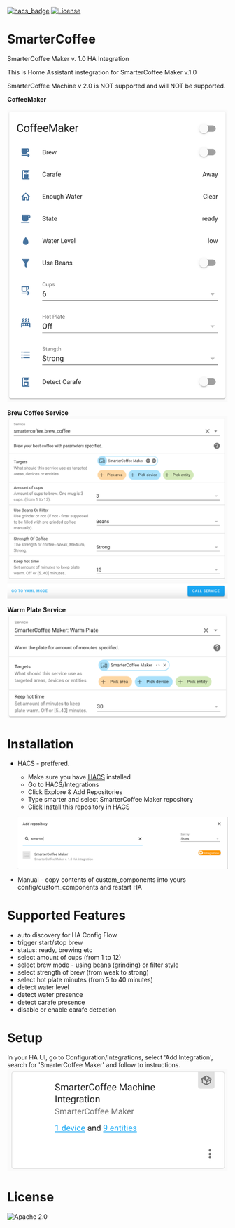 [![hacs_badge](https://img.shields.io/badge/HACS-Default-orange.svg)](https://hacs.xyz/)
[![License](https://img.shields.io/github/license/sergeymaysak/smartercoffee.svg)](LICENSE)

# SmarterCoffee
SmarterCoffee Maker v. 1.0 HA Integration

This is Home Assistant instegration for SmarterCoffee Maker v.1.0

SmarterCoffee Machine v 2.0 is NOT supported and will NOT be supported.

**CoffeeMaker**

![example](SmarterCoffeePanel.png)

**Brew Coffee Service**
![example](brew_coffee_service.png)

**Warm Plate Service**
![example](warm_plate_service.png)

# Installation

- HACS - preffered. 
  - Make sure you have [HACS](https://hacs.xyz) installed
  - Go to HACS/Integrations
  - Click Explore & Add Repositories
  - Type smarter and select SmarterCoffee Maker repository
  - Click Install this repository in HACS
  
  ![example](add_repo.png)

- Manual - copy contents of custom_components into yours config/custom_components and restart HA

# Supported Features
- auto discovery for HA Config Flow
- trigger start/stop brew
- status: ready, brewing etc
- select amount of cups (from 1 to 12)
- select brew mode - using beans (grinding) or filter style
- select strength of brew (from weak to strong)
- select hot plate minutes (from 5 to 40 minutes)
- detect water level
- detect water presence
- detect carafe presence
- disable or enable carafe detection

# Setup
In your HA UI, go to Configuration/Integrations, select 'Add Integration', search for 'SmarterCoffee Maker' and follow to instructions.
![example](config_flow_complete.png)

# License
![Apache 2.0](LICENSE)

